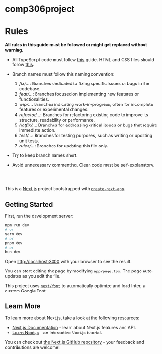 # comp306project

# Rules

**All rules in this guide must be followed or might get replaced without warning.**

* All TypeScript code must follow [this](https://google.github.io/styleguide/tsguide.html) guide.
HTML and CSS files should follow [this](https://google.github.io/styleguide/htmlcssguide.html).

* Branch names must follow this naming convention:
    1. _fix/..._: Branches dedicated to fixing specific issues or bugs in the codebase.
    2. _feat/..._: Branches focused on implementing new features or functionalities.
    3. _wip/..._: Branches indicating work-in-progress, often for incomplete features or experimental changes.
    4. _refactor/..._: Branches for refactoring existing code to improve its structure, readability or performance.
    5. _hotfix/..._: Branches for addressing critical issues or bugs that require immediate action.
    6. _test/..._: Branches for testing purposes, such as writing or updating unit tests.
    7. _rules/..._: Branches for updating this file only.
* Try to keep branch names short.
* Avoid unnecessary commenting. Clean code must be self-explanatory.

<br/>
<br/>


This is a [Next.js](https://nextjs.org/) project bootstrapped with [`create-next-app`](https://github.com/vercel/next.js/tree/canary/packages/create-next-app).

## Getting Started

First, run the development server:

```bash
npm run dev
# or
yarn dev
# or
pnpm dev
# or
bun dev
```

Open [http://localhost:3000](http://localhost:3000) with your browser to see the result.

You can start editing the page by modifying `app/page.tsx`. The page auto-updates as you edit the file.

This project uses [`next/font`](https://nextjs.org/docs/basic-features/font-optimization) to automatically optimize and load Inter, a custom Google Font.

## Learn More

To learn more about Next.js, take a look at the following resources:

- [Next.js Documentation](https://nextjs.org/docs) - learn about Next.js features and API.
- [Learn Next.js](https://nextjs.org/learn) - an interactive Next.js tutorial.

You can check out [the Next.js GitHub repository](https://github.com/vercel/next.js/) - your feedback and contributions are welcome!